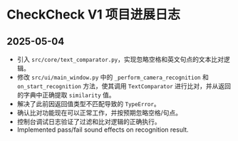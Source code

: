 # CheckCheck V1 项目进展日志

## 2025-05-04
- 引入 `src/core/text_comparator.py`，实现忽略空格和英文句点的文本比对逻辑。
- 修改 `src/ui/main_window.py` 中的 `_perform_camera_recognition` 和 `on_start_recognition` 方法，使其调用 `TextComparator` 进行比对，并从返回的字典中正确提取 `similarity` 值。
- 解决了此前因返回值类型不匹配导致的 `TypeError`。
- 确认比对功能现在可以正常工作，并按预期忽略空格/句点。
- 控制台调试日志验证了过滤和比对逻辑的正确执行。
- Implemented pass/fail sound effects on recognition result.
